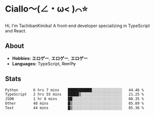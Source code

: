 # Ciallo～(∠・ω< )⌒⭐️

Hi, I'm TachibanKimika! A front-end developer specializing in TypeScript and React.

## About
- **Hobbies:** **エロゲー**, **エロゲー**, **エロゲー**
- **Languages:** TypeScript, ~~Ren’Py~~

## Stats
<!--START_SECTION:waka-->

```txt
Python       6 hrs 7 mins    ███████████░░░░░░░░░░░░░░   44.46 %
TypeScript   2 hrs 55 mins   █████▒░░░░░░░░░░░░░░░░░░░   21.25 %
JSON         1 hr 8 mins     ██░░░░░░░░░░░░░░░░░░░░░░░   08.35 %
Other        48 mins         █▒░░░░░░░░░░░░░░░░░░░░░░░   05.89 %
Text         44 mins         █▒░░░░░░░░░░░░░░░░░░░░░░░   05.36 %
```

<!--END_SECTION:waka-->

<!-- ![Metrics](https://metrics.lecoq.io/TachibanaKimika?template=classic&base.activity=0&base.community=0&base.repositories=0&languages=1&isocalendar=1&isocalendar.duration=half-year&languages.limit=8&languages.sections=most-used&languages.colors=github&languages.threshold=0%25&languages.indepth=false&languages.recent.load=300&languages.recent.days=14&config.timezone=Asia%2FShanghai)
 -->
